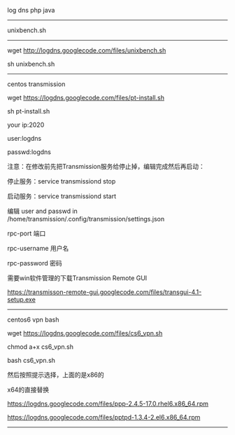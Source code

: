 log dns  php java


---

unixbench.sh

---


wget http://logdns.googlecode.com/files/unixbench.sh

sh unixbench.sh



---

centos transmission

wget https://logdns.googlecode.com/files/pt-install.sh

sh pt-install.sh

your ip:2020

user:logdns

passwd:logdns

注意：在修改前先把Transmission服务给停止掉，编辑完成然后再启动：

停止服务：service transmissiond stop


启动服务：service transmissiond start


编辑 user and passwd in /home/transmission/.config/transmission/settings.json

rpc-port 端口

rpc-username 用户名

rpc-password 密码



需要win软件管理的下载Transmission Remote GUI

https://transmisson-remote-gui.googlecode.com/files/transgui-4.1-setup.exe


---

centos6  vpn bash

wget https://logdns.googlecode.com/files/cs6_vpn.sh

chmod a+x cs6\_vpn.sh

bash cs6\_vpn.sh

然后按照提示选择，上面的是x86的

x64的直接替换

https://logdns.googlecode.com/files/ppp-2.4.5-17.0.rhel6.x86_64.rpm

https://logdns.googlecode.com/files/pptpd-1.3.4-2.el6.x86_64.rpm



---

